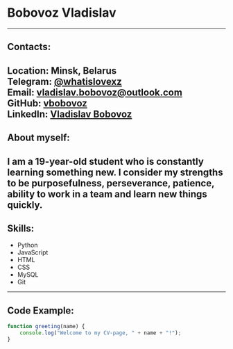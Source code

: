 # Bobovoz Vladislav
---
## Contacts:
**Location:** Minsk, Belarus  
**Telegram:** [@whatislovexz](t.me/whatislovexz)  
**Email:** vladislav.bobovoz@outlook.com  
**GitHub:** [vbobovoz](github.com/vbobovoz)  
**LinkedIn:** [Vladislav Bobovoz](https://www.linkedin.com/in/vladislav-bobovoz/)  
---
## About myself:
I am a 19-year-old student who is constantly learning something new. I consider my strengths to be purposefulness, perseverance, patience, ability to work in a team and learn new things quickly.  
---
## Skills:
* Python  
* JavaScript  
* HTML  
* CSS  
* MySQL  
* Git  
---
## Code Example:
```js
function greeting(name) {
    console.log("Welcome to my CV-page, " + name + "!");
}
```
